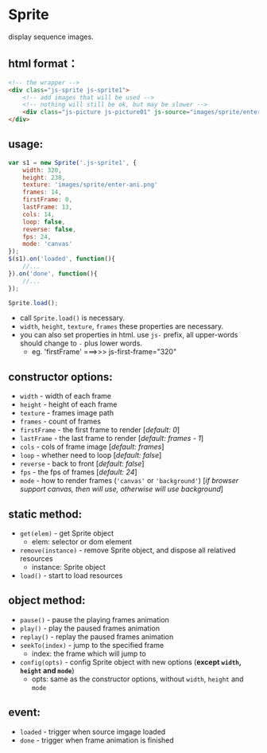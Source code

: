 # Sprite
display sequence images.

## html format：
```html
<!-- the wrapper -->
<div class="js-sprite js-sprite1">
    <!-- add images that will be used -->
    <!-- nothing will still be ok, but may be slower -->
    <div class="js-picture js-picture01" js-source="images/sprite/enter-ani.png"></div>
</div>
```

## usage:
```javascript
var s1 = new Sprite('.js-sprite1', {
    width: 320,
    height: 238,
	texture: 'images/sprite/enter-ani.png'
	frames: 14,
	firstFrame: 0,
	lastFrame: 13,
	cols: 14,
	loop: false,
	reverse: false,
	fps: 24,
    mode: 'canvas'
});
$(s1).on('loaded', function(){
    //...
}).on('done', function(){
    //...
});

Sprite.load();
```
* call `Sprite.load()` is necessary.
* `width`, `height`, `texture`, `frames` these properties are necessary.
* you can also set properties in html. use `js-` prefix, all upper-words should change to `-` plus lower words.
  * eg. 'firstFrame'  ===>>>  js-first-frame="320"

## constructor options:
* `width` - width of each frame
* `height` - height of each frame
* `texture` - frames image path
* `frames` - count of frames
* `firstFrame` - the first frame to render [*default: 0*]
* `lastFrame` - the last frame to render [*default: frames - 1*]
* `cols` - cols of frame image [*default: frames*]
* `loop` - whether need to loop [*default: false*]
* `reverse` - back to front [*default: false*]
* `fps` - the fps of frames [*default: 24*]
* `mode` - how to render frames (`'canvas'` or `'background'`) [*if browser support canvas, then will use, otherwise will use background*]

## static method:
* `get(elem)` - get Sprite object
	* elem: selector or dom element
* `remove(instance)` - remove Sprite object, and dispose all relatived resources
	* instance: Sprite object
* `load()` - start to load resources

## object method:
* `pause()` - pause the playing frames animation
* `play()` - play the paused frames animation
* `replay()` - replay the paused frames animation
* `seekTo(index)` - jump to the specified frame 
	* index: the frame which will jump to
* `config(opts)` - config Sprite object with new options (**except `width`, `height` and `mode`**)
	* opts: same as the constructor options, without `width`, `height` and `mode`

## event:
* `loaded` - trigger when source imgage loaded
* `done` - trigger when frame animation is finished
